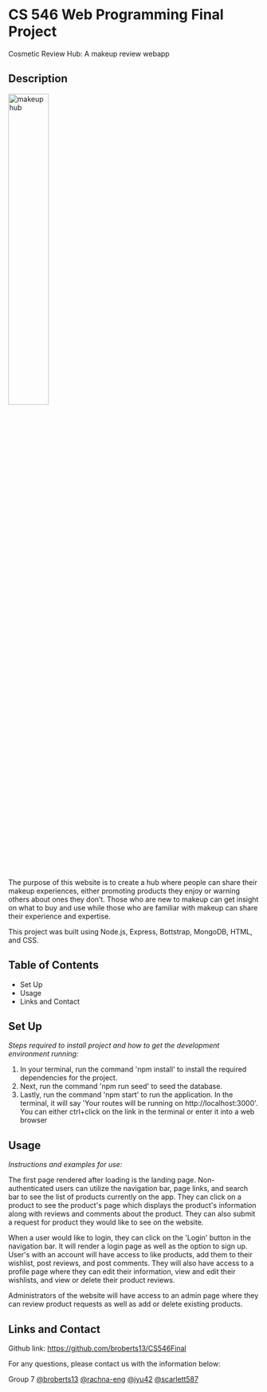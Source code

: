 # CS 546 Web Programming Final Project
Cosmetic Review Hub: A makeup review webapp
## Description 

<img src="https://images.unsplash.com/photo-1596462502278-27bfdc403348?ixlib=rb-1.2.1&ixid=MnwxMjA3fDB8MHxwaG90by1wYWdlfHx8fGVufDB8fHx8&auto=format&fit=crop&w=1480&q=80" alt="makeuphub" width="40%" />
  
The purpose of this website is to create a hub where people can share their makeup experiences, either promoting products they enjoy or warning others about ones they don’t. Those who are new to makeup can get insight on what to buy and use while those who are familiar with makeup can share their experience and expertise.

This project was built using Node.js, Express, Bottstrap, MongoDB, HTML, and CSS.
  

  ## Table of Contents
  * Set Up
  * Usage
  * Links and Contact
  
  ## Set Up
  
  *Steps required to install project and how to get the development environment running:*
  
  1. In your terminal, run the command 'npm install' to install the required dependencies for the project. 
  2. Next, run the command 'npm run seed' to seed the database.
  3. Lastly, run the command 'npm start' to run the application. In the terminal, it will say 'Your routes will be running on http://localhost:3000'. You can either ctrl+click on the link in the terminal or enter it into a web browser
  
  ## Usage 
  
  *Instructions and examples for use:*
  
  The first page rendered after loading is the landing page. Non-authenticated users can utilize the navigation bar, page links, and search bar to see the list of products currently on the app. They can click on a product to see the product's page which displays the product's information along with reviews and comments about the product. They can also submit a request for product they would like to see on the website.

When a user would like to login, they can click on the 'Login' button in the navigation bar. It will render a login page as well as the option to sign up. User's with an account will have access to like products, add them to their wishlist, post reviews, and post comments. They will also have access to a profile page where they can edit their information, view and edit their wishlists, and view or delete their product reviews.

Administrators of the website will have access to an admin page where they can review product requests as well as add or delete existing products.

  ## Links and Contact
  
  Github link: https://github.com/broberts13/CS546Final
  
  For any questions, please contact us with the information below:
  
  Group 7
  [@broberts13](https://github.com/users/broberts13)
  [@rachna-eng](https://github.com/rachna-eng)
  [@jyu42](https://github.com/jyu42)
  [@scarlett587](https://github.com/scarlett587)
